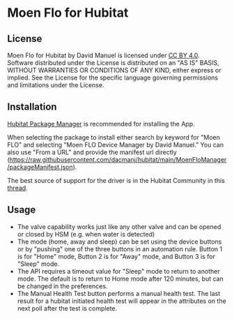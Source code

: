 # Moen Flo for Hubitat

## License
Moen Flo for Hubitat by David Manuel is licensed under [CC BY 4.0](https://creativecommons.org/licenses/by/4.0).
Software distributed under the License is distributed on an "AS IS" BASIS, WITHOUT WARRANTIES OR CONDITIONS OF ANY KIND, either express or implied. See the License for the specific language governing permissions and limitations under the License.

## Installation
[Hubitat Package Manager](https://github.com/dcmeglio/hubitat-packagemanager) is recommended for installing the App.

When selecting the package to install either search by keyword for "Moen FLO" and selecting "Moen FLO Device Manager by David Manuel." You can also use "From a URL" and provide the manifest url directly (https://raw.githubusercontent.com/dacmanj/hubitat/main/MoenFloManager/packageManifest.json).

The best source of support for the driver is in the Hubitat Community in this [thread](https://community.hubitat.com/t/moen-flo-virtual-device/9677).

## Usage
- The valve capability works just like any other valve and can be opened or closed by HSM (e.g. when water is detected)
- The mode (home, away and sleep) can be set using the device buttons or by "pushing" one of the three buttons in an automation rule. Button 1 is for "Home" mode, Button 2 is for "Away" mode, and Button 3 is for "Sleep" mode.
- The API requires a timeout value for "Sleep" mode to return to another mode. The default is to return to Home mode after 120 minutes, but can be changed in the preferences.
- The Manual Health Test button performs a manual health test. The last result for a hubitat initiated health test will appear in the attributes on the next poll after the test is complete.
